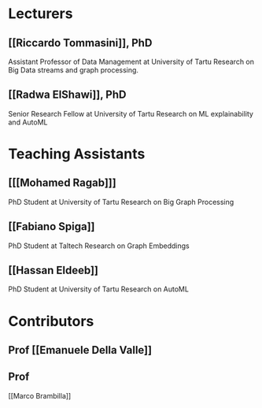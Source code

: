 
# Lecturers

## [[Riccardo Tommasini]], PhD
Assistant Professor of Data Management at University of Tartu
Research on Big Data streams and graph processing.

## [[Radwa ElShawi]], PhD
Senior Research Fellow at University of Tartu
Research on ML explainability and AutoML

# Teaching Assistants

## [[[Mohamed Ragab]]]
PhD Student at University of Tartu
Research on Big Graph Processing

## [[Fabiano Spiga]]
PhD Student  at Taltech
Research on Graph Embeddings

## [[Hassan Eldeeb]]
PhD Student at University of Tartu
Research on AutoML

# Contributors

## Prof [[Emanuele Della Valle]]

## Prof 
[[Marco Brambilla]]